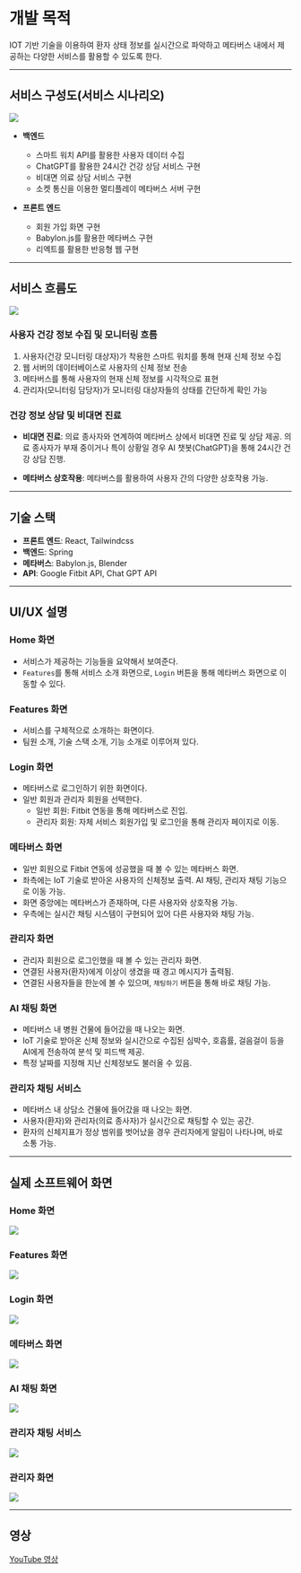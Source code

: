 # 개발 목적

IOT 기반 기술을 이용하여 환자 상태 정보를 실시간으로 파악하고 메타버스 내에서 제공하는 다양한 서비스를 활용할 수 있도록 한다.

---

## 서비스 구성도(서비스 시나리오)
<img src="./3.Images/service1.png">

- **백엔드**
  - 스마트 워치 API를 활용한 사용자 데이터 수집
  - ChatGPT를 활용한 24시간 건강 상담 서비스 구현
  - 비대면 의료 상담 서비스 구현
  - 소켓 통신을 이용한 멀티플레이 메타버스 서버 구현

- **프론트 엔드**
  - 회원 가입 화면 구현
  - Babylon.js를 활용한 메타버스 구현
  - 리엑트를 활용한 반응형 웹 구현

---

## 서비스 흐름도
<img src="./3.Images/service2.png">


### 사용자 건강 정보 수집 및 모니터링 흐름

1. 사용자(건강 모니터링 대상자)가 착용한 스마트 워치를 통해 현재 신체 정보 수집
2. 웹 서버의 데이터베이스로 사용자의 신체 정보 전송
3. 메타버스를 통해 사용자의 현재 신체 정보를 시각적으로 표현
4. 관리자(모니터링 담당자)가 모니터링 대상자들의 상태를 간단하게 확인 가능

### 건강 정보 상담 및 비대면 진료

- **비대면 진료**: 의료 종사자와 연계하여 메타버스 상에서 비대면 진료 및 상담 제공. 의료 종사자가 부재 중이거나 특이 상황일 경우 AI 챗봇(ChatGPT)을 통해 24시간 건강 상담 진행.
  
- **메타버스 상호작용**: 메타버스를 활용하여 사용자 간의 다양한 상호작용 가능.

---

## 기술 스택

- **프론트 엔드**: React, Tailwindcss
- **백엔드**: Spring
- **메타버스**: Babylon.js, Blender
- **API**: Google Fitbit API, Chat GPT API

---

## UI/UX 설명

### Home 화면

- 서비스가 제공하는 기능들을 요약해서 보여준다.
- `Features`를 통해 서비스 소개 화면으로, `Login` 버튼을 통해 메타버스 화면으로 이동할 수 있다.

### Features 화면

- 서비스를 구체적으로 소개하는 화면이다.
- 팀원 소개, 기술 스택 소개, 기능 소개로 이루어져 있다.

### Login 화면

- 메타버스로 로그인하기 위한 화면이다.
- 일반 회원과 관리자 회원을 선택한다.
  - 일반 회원: Fitbit 연동을 통해 메타버스로 진입.
  - 관리자 회원: 자체 서비스 회원가입 및 로그인을 통해 관리자 페이지로 이동.

### 메타버스 화면

- 일반 회원으로 Fitbit 연동에 성공했을 때 볼 수 있는 메타버스 화면.
- 좌측에는 IoT 기술로 받아온 사용자의 신체정보 출력. AI 채팅, 관리자 채팅 기능으로 이동 가능.
- 화면 중앙에는 메타버스가 존재하며, 다른 사용자와 상호작용 가능.
- 우측에는 실시간 채팅 시스템이 구현되어 있어 다른 사용자와 채팅 가능.

### 관리자 화면

- 관리자 회원으로 로그인했을 때 볼 수 있는 관리자 화면.
- 연결된 사용자(환자)에게 이상이 생겼을 때 경고 메시지가 출력됨.
- 연결된 사용자들을 한눈에 볼 수 있으며, `채팅하기` 버튼을 통해 바로 채팅 가능.

### AI 채팅 화면

- 메타버스 내 병원 건물에 들어갔을 때 나오는 화면.
- IoT 기술로 받아온 신체 정보와 실시간으로 수집된 심박수, 호흡률, 걸음걸이 등을 AI에게 전송하여 분석 및 피드백 제공.
- 특정 날짜를 지정해 지난 신체정보도 불러올 수 있음.

### 관리자 채팅 서비스

- 메타버스 내 상담소 건물에 들어갔을 때 나오는 화면.
- 사용자(환자)와 관리자(의료 종사자)가 실시간으로 채팅할 수 있는 공간.
- 환자의 신체지표가 정상 범위를 벗어났을 경우 관리자에게 알림이 나타나며, 바로 소통 가능.

---

## 실제 소프트웨어 화면

### Home 화면
<img src="./3.Images/home.png">

### Features 화면
<img src="./3.Images/features.png">

### Login 화면
<img src="./3.Images/login.png">

### 메타버스 화면
<img src="./3.Images/metaverse.png">

### AI 채팅 화면
<img src="./3.Images/aichat.png">

### 관리자 채팅 서비스
<img src="./3.Images/adminchat.png">

### 관리자 화면
<img src="./3.Images/adminmetaverse.png">

---

## 영상

[YouTube 영상](https://www.youtube.com/watch?v=4p9idJ8D2C8)

